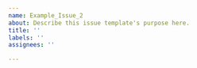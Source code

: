 ```yaml
---
name: Example_Issue_2
about: Describe this issue template's purpose here.
title: ''
labels: ''
assignees: ''

---
```




